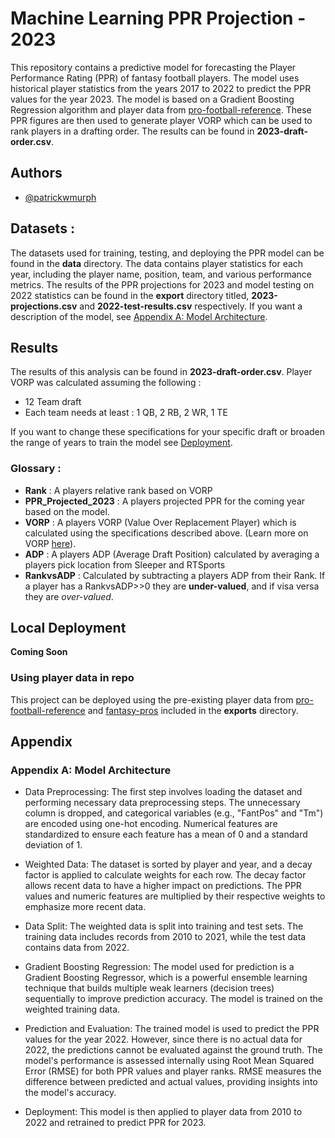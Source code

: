 # Machine Learning PPR Projection - 2023

This repository contains a predictive model for forecasting the Player Performance Rating (PPR) of fantasy football players. The model uses historical player statistics from the years 2017 to 2022 to predict the PPR values for the year 2023. The model is based on a Gradient Boosting Regression algorithm and player data from [pro-football-reference](https://www.pro-football-reference.com/). These PPR figures are then used to generate player VORP which can be used to rank players in a drafting order. The results can be found in **2023-draft-order.csv**.


## Authors

- [@patrickwmurph](https://github.com/patrickwmurph)


## Datasets :

The datasets used for training, testing, and deploying the PPR model can be found in the **data** directory. The data contains player statistics for each year, including the player name, position, team, and various performance metrics. The results of the PPR projections for 2023 and model testing on 2022 statistics can be found in the **export** directory titled, **2023-projections.csv** and **2022-test-results.csv** respectively. If you want a description of the model, see [Appendix A: Model Architecture](#appendix).

## Results

The results of this analysis can be found in **2023-draft-order.csv**. Player VORP was calculated assuming the following :

- 12 Team draft
- Each team needs at least : 1 QB, 2 RB, 2 WR, 1 TE

If you want to change these specifications for your specific draft or broaden the range of years to train the model see [Deployment](#local-deployment).

### Glossary :

- **Rank** : A players relative rank based on VORP
- **PPR_Projected_2023** : A players projected PPR for the coming year based on the model.
- **VORP** : A players VORP (Value Over Replacement Player) which is calculated using the specifications described above. (Learn more on VORP [here](https://en.wikipedia.org/wiki/Value_over_replacement_player)).
- **ADP** : A players ADP (Average Draft Position) calculated by averaging a players pick location from Sleeper and RTSports
- **RankvsADP** : Calculated by subtracting a players ADP from their Rank. If a player has a  RankvsADP>>0 they are **under-valued**, and if visa versa they are *over-valued*.



## Local Deployment

**Coming Soon**

### Using player data in repo
This project can be deployed using the pre-existing player data from [pro-football-reference](https://www.pro-football-reference.com/) and [fantasy-pros](https://www.fantasypros.com/) included in the **exports** directory.


## Appendix 

### Appendix A: Model Architecture

- Data Preprocessing: The first step involves loading the dataset and performing necessary data preprocessing steps. The unnecessary column is dropped, and categorical variables (e.g., "FantPos" and "Tm") are encoded using one-hot encoding. Numerical features are standardized to ensure each feature has a mean of 0 and a standard deviation of 1.

- Weighted Data: The dataset is sorted by player and year, and a decay factor is applied to calculate weights for each row. The decay factor allows recent data to have a higher impact on predictions. The PPR values and numeric features are multiplied by their respective weights to emphasize more recent data.

- Data Split: The weighted data is split into training and test sets. The training data includes records from 2010 to 2021, while the test data contains data from 2022.

- Gradient Boosting Regression: The model used for prediction is a Gradient Boosting Regressor, which is a powerful ensemble learning technique that builds multiple weak learners (decision trees) sequentially to improve prediction accuracy. The model is trained on the weighted training data.

- Prediction and Evaluation: The trained model is used to predict the PPR values for the year 2022. However, since there is no actual data for 2022, the predictions cannot be evaluated against the ground truth. The model's performance is assessed internally using Root Mean Squared Error (RMSE) for both PPR values and player ranks. RMSE measures the difference between predicted and actual values, providing insights into the model's accuracy.

- Deployment: This model is then applied to player data from 2010 to 2022 and retrained to predict PPR for 2023.